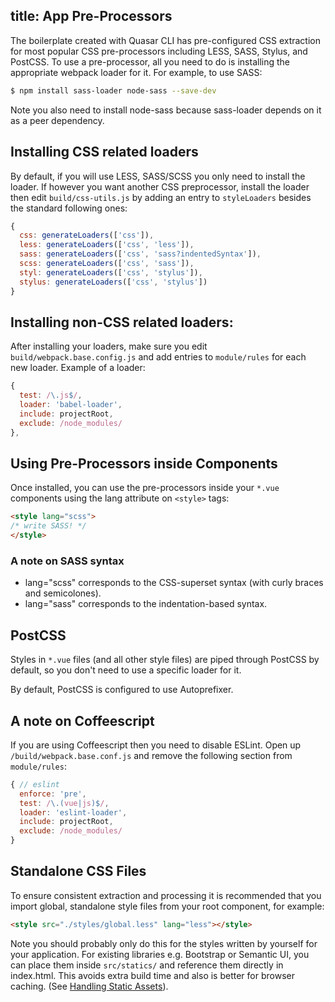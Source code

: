 title: App Pre-Processors
---
The boilerplate created with Quasar CLI has pre-configured CSS extraction for most popular CSS pre-processors including LESS, SASS, Stylus, and PostCSS. To use a pre-processor, all you need to do is installing the appropriate webpack loader for it. For example, to use SASS:

``` bash
$ npm install sass-loader node-sass --save-dev
```
Note you also need to install node-sass because sass-loader depends on it as a peer dependency.

## Installing CSS related loaders
By default, if you will use LESS, SASS/SCSS you only need to install the loader. If however you want another CSS preprocessor, install the loader then edit `build/css-utils.js` by adding an entry to `styleLoaders` besides the standard following ones:
``` js
{
  css: generateLoaders(['css']),
  less: generateLoaders(['css', 'less']),
  sass: generateLoaders(['css', 'sass?indentedSyntax']),
  scss: generateLoaders(['css', 'sass']),
  styl: generateLoaders(['css', 'stylus']),
  stylus: generateLoaders(['css', 'stylus'])
}
```

## Installing non-CSS related loaders:

After installing your loaders, make sure you edit `build/webpack.base.config.js` and add entries to `module/rules` for each new loader. Example of a loader:

``` js
{
  test: /\.js$/,
  loader: 'babel-loader',
  include: projectRoot,
  exclude: /node_modules/
},
```

## Using Pre-Processors inside Components

Once installed, you can use the pre-processors inside your `*.vue` components using the lang attribute on `<style>` tags:

``` html
<style lang="scss">
/* write SASS! */
</style>
```

### A note on SASS syntax

* lang="scss" corresponds to the CSS-superset syntax (with curly braces and semicolones).
* lang="sass" corresponds to the indentation-based syntax.

## PostCSS

Styles in `*.vue` files (and all other style files) are piped through PostCSS by default, so you don't need to use a specific loader for it.

By default, PostCSS is configured to use Autoprefixer.

## A note on Coffeescript
If you are using Coffeescript then you need to disable ESLint. Open up `/build/webpack.base.conf.js` and remove the following section from `module/rules`:
``` js
{ // eslint
  enforce: 'pre',
  test: /\.(vue|js)$/,
  loader: 'eslint-loader',
  include: projectRoot,
  exclude: /node_modules/
}
```

## Standalone CSS Files

To ensure consistent extraction and processing it is recommended that you import global, standalone style files from your root component, for example:

``` html
<style src="./styles/global.less" lang="less"></style>
```

Note you should probably only do this for the styles written by yourself for your application. For existing libraries e.g. Bootstrap or Semantic UI, you can place them inside `src/statics/` and reference them directly in index.html. This avoids extra build time and also is better for browser caching. (See [Handling Static Assets](/guide/app-handling-static-assets.html)).
